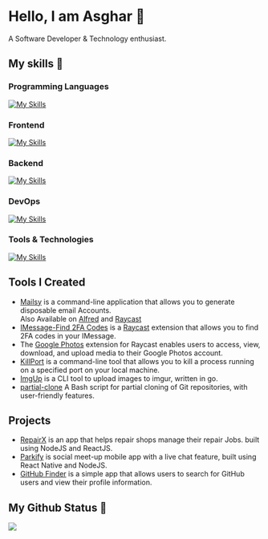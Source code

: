 # Hello, I am Asghar 👋

A Software Developer & Technology enthusiast.

## My skills 🚀

### Programming Languages

[![My Skills](https://skillicons.dev/icons?i=js,ts,go,bash)]()

### Frontend

[![My Skills](https://skillicons.dev/icons?i=html,css,react,redux,tailwind&perline=5)]()

### Backend

[![My Skills](https://skillicons.dev/icons?i=nodejs,express,mongo,postgres,redis)]()

### DevOps

[![My Skills](https://skillicons.dev/icons?i=docker,kubernetes,aws,heroku,githubactions)]()

### Tools & Technologies

[![My Skills](https://skillicons.dev/icons?i=vscode,git,postman,neovim,nginx,linux)]()

## Tools I Created

- [Mailsy](https://github.com/balliasghar/mailsy) is a command-line application that allows you to generate disposable email Accounts.<br />
  Also Available on [Alfred](https://github.com/BalliAsghar/mailsy-alfred) and [Raycast](https://github.com/BalliAsghar/mailsy-raycast)
- [IMessage-Find 2FA Codes](https://github.com/BalliAsghar/find-2fa-codes) is a [Raycast](https://www.raycast.com/) extension that allows you to find 2FA codes in your IMessage.
- The [Google Photos](https://github.com/BalliAsghar/google-photos) extension for Raycast enables users to access, view, download, and upload media to their Google Photos account.
- [KillPort](https://github.com/BalliAsghar/killport) is a command-line tool that allows you to kill a process running on a specified port on your local machine.
- [ImgUp](https://github.com/BalliAsghar/imgup) is a CLI tool to upload images to imgur, written in go.
- [partial-clone](https://github.com/BalliAsghar/partial-clone) A Bash script for partial cloning of Git repositories, with user-friendly features.

## Projects

- [RepairX](https://github.com/balliasghar/RepairX) is an app that helps repair shops manage their repair Jobs. built using NodeJS and ReactJS.
- [Parkify](https://github.com/balliasghar/Parkify) is social meet-up mobile app with a live chat feature, built using React Native and NodeJS.
- [GitHub Finder](https://github.com/BalliAsghar/GitHubFinder) is a simple app that allows users to search for GitHub users and view their profile information.

## My Github Status 🦸

![](https://github-readme-stats.vercel.app/api?username=BalliAsghar&show_icons=true)

